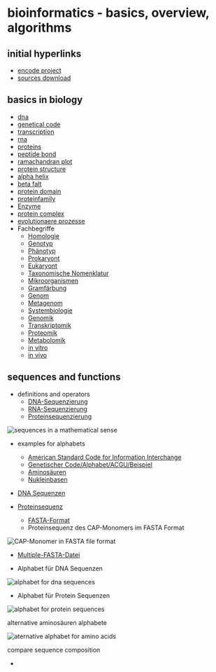 # bioinformatics - basics, overview, algorithms

## initial hyperlinks

* [encode project](https://www.encodeproject.org/)
* [sources download](https://application.wiley-vch.de/HOME/bioinformatik/index.html)

## basics in biology

* [dna](https://en.wikipedia.org/wiki/DNA)
* [genetical code](https://de.wikipedia.org/wiki/Genetischer_Code)
* [transcription](https://de.wikipedia.org/wiki/Transkription_(Biologie))
* [rna](https://en.wikipedia.org/wiki/RNA)
* [proteins](https://en.wikipedia.org/wiki/Protein)
* [peptide bond](https://de.wikipedia.org/wiki/Peptidbindung)
* [ramachandran plot](https://en.wikipedia.org/wiki/Ramachandran_plot)
* [protein structure](https://en.wikipedia.org/wiki/Protein_structure)
* [alpha helix](https://en.wikipedia.org/wiki/Alpha_helix)
* [beta falt](https://de.wikipedia.org/wiki/%CE%92-Faltblatt)
* [protein domain](https://en.wikipedia.org/wiki/Protein_domain)
* [proteinfamily](https://en.wikipedia.org/wiki/Protein_family)
* [Enzyme](https://en.wikipedia.org/wiki/Enzyme)
* [protein complex](https://en.wikipedia.org/wiki/Protein_complex)
* [evolutionaere prozesse](https://de.wikipedia.org/wiki/Evolution#:~:text=Diese%20Prozesse%20sind%20die%20zentrale,%2C%20Rekombination%2C%20Selektion%20und%20Gendrift.)
* Fachbegriffe
    * [Homologie](https://www.bionity.com/de/lexikon/Homologie_%28Biologie%29.html)
    * [Genotyp](https://www.bionity.com/de/lexikon/Genotyp.html)
    * [Phänotyp](https://www.bionity.com/de/lexikon/Ph%C3%A4notyp.html)
    * [Prokaryont](https://www.bionity.com/de/lexikon/Prokaryoten.html)
    * [Eukaryont](http://www.zytologie-online.net/)
    * [Taxonomische Nomenklatur](https://de.wikipedia.org/wiki/Nomenklatur_(Biologie))
    * [Mikroorganismen](https://de.wikipedia.org/wiki/Mikroorganismus)
    * [Gramfärbung](https://de.wikipedia.org/wiki/Gram-F%C3%A4rbung)
    * [Genom](https://de.wikipedia.org/wiki/Genom)
    * [Metagenom](https://de.wikipedia.org/wiki/Metagenomik)
    * [Systembiologie](https://de.wikipedia.org/wiki/Systembiologie)
    * [Genomik](https://de.wikipedia.org/wiki/Genom)
    * [Transkriptomik](https://de.wikipedia.org/wiki/Transkriptom)
    * [Proteomik](https://de.wikipedia.org/wiki/Proteomik)
    * [Metabolomik](https://de.wikipedia.org/wiki/Metabolom)
    * [in vitro](https://de.wikipedia.org/wiki/In_vitro)
    * [in vivo](https://de.wikipedia.org/wiki/In_vivo)
                      
## sequences and functions

* definitions and operators
   * [DNA-Sequenzierung](https://de.wikipedia.org/wiki/DNA-Sequenzierung)
   * [RNA-Sequenzierung](https://de.wikipedia.org/wiki/RNA-Sequenzierung)
   * [Proteinsequenzierung](https://de.wikipedia.org/wiki/Proteinsequenzierung)

![sequences in a mathematical sense](images/sequences.jpg)
   
   * examples for alphabets
      * [American Standard Code for Information Interchange](https://de.wikipedia.org/wiki/American_Standard_Code_for_Information_Interchange)
      * [Genetischer Code/Alphabet/ACGU/Beispiel](https://de.wikiversity.org/wiki/Genetischer_Code/Alphabet/ACGU/Beispiel)
      * [Aminosäuren](https://www.chemie.de/lexikon/Aminos%C3%A4uren.html)
      * [Nukleinbasen](https://de.wikipedia.org/wiki/Nukleinbasen)

* [DNA Sequenzen](https://de.wikipedia.org/wiki/DNA-Sequenzierung)
* [Proteinsequenz](https://de.wikipedia.org/wiki/Aminos%C3%A4uresequenz)
   * [FASTA-Format](https://de.wikipedia.org/wiki/FASTA-Format)
   * Proteinsequenz des CAP-Monomers im FASTA Format

![CAP-Monomer in FASTA file format](images/cap_monomer_fasta_format.jpg)

   * [Multiple-FASTA-Datei](https://www.metagenomics.wiki/tools/fastq/multi-fasta-format)
   
   * Alphabet für DNA Sequenzen

![alphabet for dna sequences](images/alphabet_dna_sequences.jpg)

   * Alphabet für Protein Sequenzen

![alphabet for protein sequences](images/alphabet_protein_sequences.jpg)

alternative aminosäuren alphabete

![aternative alphabet for amino acids](images/alternative_alphabet.jpg)

compare sequence composition
   * []()
